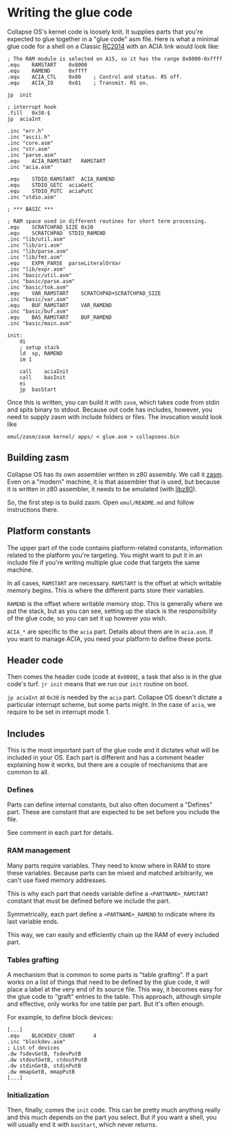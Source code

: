# Writing the glue code

Collapse OS's kernel code is loosely knit. It supplies parts that you're
expected to glue together in a "glue code" asm file. Here is what a minimal
glue code for a shell on a Classic [RC2014][rc2014] with an ACIA link would
look like:


    ; The RAM module is selected on A15, so it has the range 0x8000-0xffff
    .equ	RAMSTART	0x8000
    .equ	RAMEND		0xffff
    .equ	ACIA_CTL	0x80	; Control and status. RS off.
    .equ	ACIA_IO		0x81	; Transmit. RS on.

    jp	init

    ; interrupt hook
    .fill	0x38-$
    jp	aciaInt

    .inc "err.h"
    .inc "ascii.h"
    .inc "core.asm"
    .inc "str.asm"
    .inc "parse.asm"
    .equ	ACIA_RAMSTART	RAMSTART
    .inc "acia.asm"

    .equ	STDIO_RAMSTART	ACIA_RAMEND
    .equ	STDIO_GETC	aciaGetC
    .equ	STDIO_PUTC	aciaPutC
    .inc "stdio.asm"

    ; *** BASIC ***

    ; RAM space used in different routines for short term processing.
    .equ	SCRATCHPAD_SIZE	0x20
    .equ	SCRATCHPAD	STDIO_RAMEND
    .inc "lib/util.asm"
    .inc "lib/ari.asm"
    .inc "lib/parse.asm"
    .inc "lib/fmt.asm"
    .equ	EXPR_PARSE	parseLiteralOrVar
    .inc "lib/expr.asm"
    .inc "basic/util.asm"
    .inc "basic/parse.asm"
    .inc "basic/tok.asm"
    .equ	VAR_RAMSTART	SCRATCHPAD+SCRATCHPAD_SIZE
    .inc "basic/var.asm"
    .equ	BUF_RAMSTART	VAR_RAMEND
    .inc "basic/buf.asm"
    .equ	BAS_RAMSTART	BUF_RAMEND
    .inc "basic/main.asm"

    init:
        di
        ; setup stack
        ld	sp, RAMEND
        im 1

        call	aciaInit
        call	basInit
        ei
        jp  basStart

Once this is written, you can build it with `zasm`, which takes code from stdin
and spits binary to stdout. Because out code has includes, however, you need
to supply zasm with include folders or files. The invocation would look like

    emul/zasm/zasm kernel/ apps/ < glue.asm > collapseos.bin

## Building zasm

Collapse OS has its own assembler written in z80 assembly. We call it
[zasm][zasm]. Even on a "modern" machine, it is that assembler that is used,
but because it is written in z80 assembler, it needs to be emulated (with
[libz80][libz80]).

So, the first step is to build zasm. Open `emul/README.md` and follow
instructions there.

## Platform constants

The upper part of the code contains platform-related constants, information
related to the platform you're targeting. You might want to put it in an
include file if you're writing multiple glue code that targets the same machine.

In all cases, `RAMSTART` are necessary. `RAMSTART` is the offset at which
writable memory begins. This is where the different parts store their
variables.

`RAMEND` is the offset where writable memory stop. This is generally
where we put the stack, but as you can see, setting up the stack is the
responsibility of the glue code, so you can set it up however you wish.

`ACIA_*` are specific to the `acia` part. Details about them are in `acia.asm`.
If you want to manage ACIA, you need your platform to define these ports.

## Header code

Then comes the header code (code at `0x0000`), a task that also is in the glue
code's turf. `jr init` means that we run our `init` routine on boot.

`jp aciaInt` at `0x38` is needed by the `acia` part. Collapse OS doesn't dictate
a particular interrupt scheme, but some parts might. In the case of `acia`, we
require to be set in interrupt mode 1.

## Includes

This is the most important part of the glue code and it dictates what will be
included in your OS. Each part is different and has a comment header explaining
how it works, but there are a couple of mechanisms that are common to all.

### Defines

Parts can define internal constants, but also often document a "Defines" part.
These are constant that are expected to be set before you include the file.

See comment in each part for details.

### RAM management

Many parts require variables. They need to know where in RAM to store these
variables. Because parts can be mixed and matched arbitrarily, we can't use
fixed memory addresses.

This is why each part that needs variable define a `<PARTNAME>_RAMSTART`
constant that must be defined before we include the part.

Symmetrically, each part define a `<PARTNAME>_RAMEND` to indicate where its
last variable ends.

This way, we can easily and efficiently chain up the RAM of every included part.

### Tables grafting

A mechanism that is common to some parts is "table grafting". If a part works
on a list of things that need to be defined by the glue code, it will place a
label at the very end of its source file. This way, it becomes easy for the
glue code to "graft" entries to the table. This approach, although simple and
effective, only works for one table per part. But it's often enough.

For example, to define block devices:

    [...]
    .equ	BLOCKDEV_COUNT		4
    .inc "blockdev.asm"
    ; List of devices
    .dw	fsdevGetB, fsdevPutB
    .dw	stdoutGetB, stdoutPutB
    .dw	stdinGetB, stdinPutB
    .dw	mmapGetB, mmapPutB
    [...]

### Initialization

Then, finally, comes the `init` code. This can be pretty much anything really
and this much depends on the part you select. But if you want a shell, you will
usually end it with `basStart`, which never returns.

[rc2014]: https://rc2014.co.uk/
[zasm]: ../emul/README.md
[libz80]: https://github.com/ggambetta/libz80
